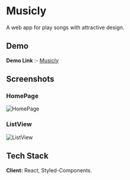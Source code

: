
# Musicly

A web app for play songs with attractive design.

## Demo

**Demo Link** :- [Musicly](https://musicly-rajdot22-gmailcom.vercel.app/)


## Screenshots

### HomePage
![HomePage](https://user-images.githubusercontent.com/91535449/158003741-712133c7-b1e1-4724-ade4-ff917e5d13f3.png)

### ListView
![ListView](https://user-images.githubusercontent.com/91535449/158003791-4803320b-06d7-4919-923c-2b2193069225.png)
## Tech Stack

**Client:** React, Styled-Components.

